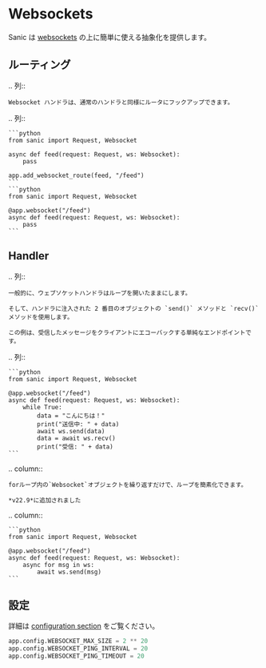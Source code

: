 # Websockets

Sanic は [websockets](https://websockets.readthedocs.io/en/stable/) の上に簡単に使える抽象化を提供します。

## ルーティング

.. 列::

```
Websocket ハンドラは、通常のハンドラと同様にルータにフックアップできます。
```

.. 列::

````
```python
from sanic import Request, Websocket

async def feed(request: Request, ws: Websocket):
    pass

app.add_websocket_route(feed, "/feed")
```
```python
from sanic import Request, Websocket

@app.websocket("/feed")
async def feed(request: Request, ws: Websocket):
    pass
```
````

## Handler

.. 列::

```
一般的に、ウェブソケットハンドラはループを開いたままにします。

そして、ハンドラに注入された 2 番目のオブジェクトの `send()` メソッドと `recv()` メソッドを使用します。

この例は、受信したメッセージをクライアントにエコーバックする単純なエンドポイントです。
```

.. 列::

````
```python
from sanic import Request, Websocket

@app.websocket("/feed")
async def feed(request: Request, ws: Websocket):
    while True:
        data = "こんにちは！"
        print("送信中: " + data)
        await ws.send(data)
        data = await ws.recv()
        print("受信: " + data)
```
````

.. column::

```
forループ内の`Websocket`オブジェクトを繰り返すだけで、ループを簡素化できます。

*v22.9*に追加されました
```

.. column::

````
```python
from sanic import Request, Websocket

@app.websocket("/feed")
async def feed(request: Request, ws: Websocket):
    async for msg in ws:
        await ws.send(msg)
```
````

## 設定

詳細は [configuration section](/guide/deployment/configuration.md) をご覧ください。

```python
app.config.WEBSOCKET_MAX_SIZE = 2 ** 20
app.config.WEBSOCKET_PING_INTERVAL = 20
app.config.WEBSOCKET_PING_TIMEOUT = 20
```

